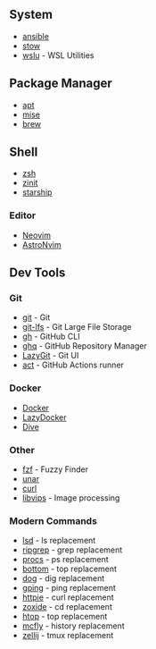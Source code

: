 
## System

- [ansible](https://docs.ansible.com/ansible/latest/installation_guide/intro_installation.html)
- [stow](https://www.gnu.org/software/stow/manual/stow.html)
- [wslu](https://github.com/wslutilities/wslu) - WSL Utilities

## Package Manager

- [apt](https://ubuntu.com/server/docs/package-management)
- [mise](https://mise.jdx.dev/dev-tools/)
- [brew](https://brew.sh/)

## Shell

- [zsh](https://zsh.sourceforge.io/Guide/zshguide01.html)
- [zinit](https://github.com/zdharma-continuum/zinit)
- [starship](https://starship.rs/guide/#%F0%9F%9A%80-installation)

### Editor

- [Neovim](https://github.com/neovim/neovim/blob/master/INSTALL.md#pre-built-archives-2)
- [AstroNvim](https://github.com/AstroNvim/AstroNvim)

## Dev Tools

### Git

- [git](https://git-scm.com/book/en/v2/Getting-Started-Installing-Git) - Git
- [git-lfs](https://github.com/git-lfs/git-lfs/wiki/Installation) - Git Large File Storage
- [gh](https://github.com/cli/cli) - GitHub CLI
- [ghq](https://github.com/x-motemen/ghq) - GitHub Repository Manager
- [LazyGit](https://github.com/jesseduffield/lazygit) - Git UI
- [act](https://github.com/nektos/act) - GitHub Actions runner

### Docker

- [Docker](https://docs.docker.com/engine/install/ubuntu/)
- [LazyDocker](https://github.com/jesseduffield/lazydocker)
- [Dive](https://github.com/wagoodman/dive)

### Other

- [fzf](https://github.com/junegunn/fzf) - Fuzzy Finder
- [unar](https://github.com/ashang/unar/blob/master/README.md)
- [curl](https://curl.se/docs/install.html)
- [libvips](https://github.com/libvips/libvips/wiki/Build-for-Ubuntu) - Image processing

### Modern Commands

- [lsd](https://github.com/Peltoche/lsd) - ls replacement
- [ripgrep](https://github.com/BurntSushi/ripgrep) - grep replacement
- [procs](https://github.com/dalance/procs) - ps replacement
- [bottom](https://github.com/ClementNerma/bottom) - top replacement
- [dog](https://github.com/ogham/dog) - dig replacement
- [gping](https://github.com/orf/gping) - ping replacement
- [httpie](https://httpie.io/docs/cli/linux) - curl replacement
- [zoxide](https://github.com/ajeetdsouza/zoxide) - cd replacement
- [htop](https://htop.dev/) - top replacement
- [mcfly](https://github.com/cantino/mcfly) - history replacement
- [zellij](https://zellij.dev/documentation/installation) - tmux replacement
